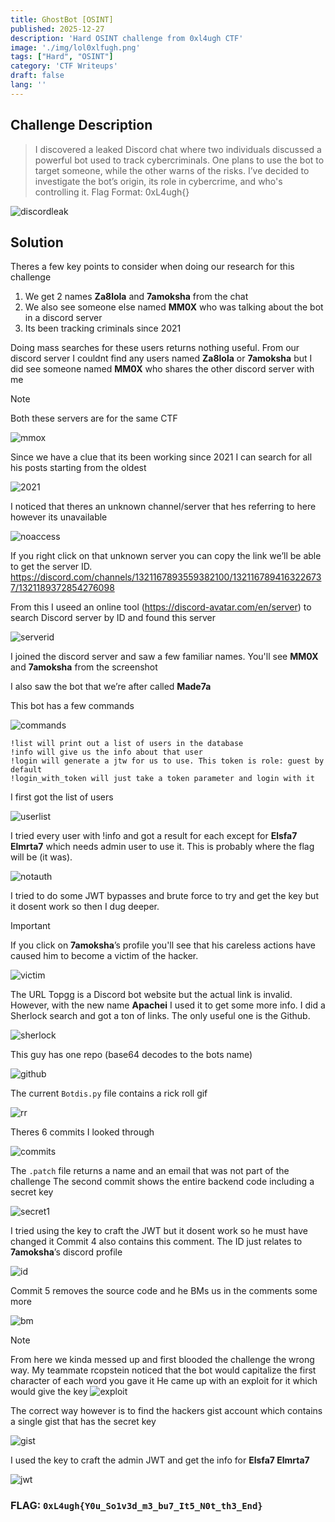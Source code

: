 ```yaml
---
title: GhostBot [OSINT]
published: 2025-12-27
description: 'Hard OSINT challenge from 0xl4ugh CTF'
image: './img/lol0xlfugh.png'
tags: ["Hard", "OSINT"]
category: 'CTF Writeups'
draft: false 
lang: ''
---
```


## Challenge Description

> I discovered a leaked Discord chat where two individuals discussed a powerful bot used to track cybercriminals. One plans to use the bot to target someone, while the other warns of the risks. I’ve decided to investigate the bot’s origin, its role in cybercrime, and who's controlling it. Flag Format: 0xL4ugh{}

![discordleak](./img/discordleak.png "discordleak")

## Solution

Theres a few key points to consider when doing our research for this challenge
1. We get 2 names **Za8lola** and **7amoksha** from the chat
2. We also see someone else named **MM0X** who was talking about the bot in a discord server
3. Its been tracking criminals since 2021

Doing mass searches for these users returns nothing useful.
From our discord server I couldnt find any users named **Za8lola** or **7amoksha** but I did see someone named **MM0X** who shares the other discord server with me 

> [!NOTE]
> Both these servers are for the same CTF


![mmox](./img/mmox.png "mmox")

Since we have a clue that its been working since 2021 I can search for all his posts starting from the oldest

![2021](./img/2021.png "2021")

I noticed that theres an unknown channel/server that hes referring to here however its unavailable

![noaccess](./img/noaccess.png "noaccess")

If you right click on that unknown server you can copy the link we’ll be able to get the server ID. https://discord.com/channels/1321167893559382100/1321167894163226737/1321189372854276098

From this I useed an online tool (https://discord-avatar.com/en/server) to search Discord server by ID and found this server 

![serverid](./img/serverid.png "serverid")

I joined the discord server and saw a few familiar names. You'll see **MM0X** and **7amoksha** from the screenshot

I also saw the bot that we’re after called **Made7a**

This bot has a few commands

![commands](./img/commands.png "commands")

```
!list will print out a list of users in the database
!info will give us the info about that user
!login will generate a jtw for us to use. This token is role: guest by default
!login_with_token will just take a token parameter and login with it
```

I first got the list of users 

![userlist](./img/userlist.png "userlist")

I tried every user with !info and got a result for each except for **Elsfa7 Elmrta7** which needs admin user to use it. This is probably where the flag will be (it was).

![notauth](./img/notauth.png "notauth")

I tried to do some JWT bypasses and brute force to try and get the key but it dosent work so then I dug deeper.

> [!IMPORTANT]
> If you click on **7amoksha**’s profile you'll see that his careless actions have caused him to become a victim of the hacker.

![victim](./img/victim.png "victim")

The URL Topgg is a Discord bot website but the actual link is invalid. However, with the new name **Apachei** I used it to get some more info.
I did a Sherlock search and got a ton of links. The only useful one is the Github.

![sherlock](./img/sherlock.png "sherlock")

This guy has one repo (base64 decodes to the bots name)

![github](./img/github.png "github")

The current <code>Botdis.py</code> file contains a rick roll gif

![rr](./img/rr.png "rr")

Theres 6 commits I looked through 

![commits](./img/commits.png "commits")

The <code>.patch</code> file returns a name and an email that was not part of the challenge
The second commit shows the entire backend code including a secret key

![secret1](./img/secret1.png "secret1")

I tried using the key to craft the JWT but it dosent work so he must have changed it
Commit 4 also contains this comment. The ID just relates to **7amoksha**’s discord profile

![id](./img/id.png "id")

Commit 5 removes the source code and he BMs us in the comments some more

![bm](./img/bm.png "bm")

> [!NOTE]
> From here we kinda messed up and first blooded the challenge the wrong way. My teammate rcopstein noticed that the bot would capitalize the first character of each word you gave it
He came up with an exploit for it which would give the key
![exploit](./img/exploit.png "exploit")

The correct way however is to find the hackers gist account which contains a single gist that has the secret key

![gist](./img/gist.png "gist")

I used the key to craft the admin JWT and get the info for **Elsfa7 Elmrta7**

![jwt](./img/jwt.png "jwt")

### FLAG: ``0xL4ugh{Y0u_So1v3d_m3_bu7_It5_N0t_th3_End}``